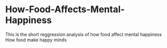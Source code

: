 # How-Food-Affects-Mental-Happiness
This is the short reggression analysis of how food affect mental happiness
How food make happy minds